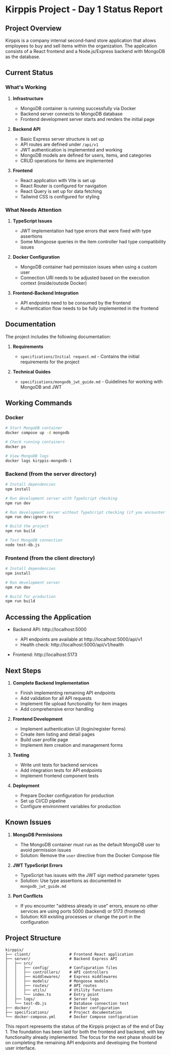# Kirppis Project - Day 1 Status Report

## Project Overview

Kirppis is a company internal second-hand store application that allows employees to buy and sell items within the organization. The application consists of a React frontend and a Node.js/Express backend with MongoDB as the database.

## Current Status

### What's Working

1. **Infrastructure**
   - MongoDB container is running successfully via Docker
   - Backend server connects to MongoDB database
   - Frontend development server starts and renders the initial page

2. **Backend API**
   - Basic Express server structure is set up
   - API routes are defined under `/api/v1`
   - JWT authentication is implemented and working
   - MongoDB models are defined for users, items, and categories
   - CRUD operations for items are implemented

3. **Frontend**
   - React application with Vite is set up
   - React Router is configured for navigation
   - React Query is set up for data fetching
   - Tailwind CSS is configured for styling

### What Needs Attention

1. **TypeScript Issues**
   - JWT implementation had type errors that were fixed with type assertions
   - Some Mongoose queries in the item controller had type compatibility issues

2. **Docker Configuration**
   - MongoDB container had permission issues when using a custom user
   - Connection URI needs to be adjusted based on the execution context (inside/outside Docker)

3. **Frontend-Backend Integration**
   - API endpoints need to be consumed by the frontend
   - Authentication flow needs to be fully implemented in the frontend

## Documentation

The project includes the following documentation:

1. **Requirements**
   - `specifications/Initial request.md` - Contains the initial requirements for the project

2. **Technical Guides**
   - `specifications/mongodb_jwt_guide.md` - Guidelines for working with MongoDB and JWT

## Working Commands

### Docker

```bash
# Start MongoDB container
docker compose up -d mongodb

# Check running containers
docker ps

# View MongoDB logs
docker logs kirppis-mongodb-1
```

### Backend (from the server directory)

```bash
# Install dependencies
npm install

# Run development server with TypeScript checking
npm run dev

# Run development server without TypeScript checking (if you encounter TS errors)
npm run dev:ignore-ts

# Build the project
npm run build

# Test MongoDB connection
node test-db.js
```

### Frontend (from the client directory)

```bash
# Install dependencies
npm install

# Run development server
npm run dev

# Build for production
npm run build
```

## Accessing the Application

- Backend API: http://localhost:5000
  - API endpoints are available at http://localhost:5000/api/v1
  - Health check: http://localhost:5000/api/v1/health

- Frontend: http://localhost:5173

## Next Steps

1. **Complete Backend Implementation**
   - Finish implementing remaining API endpoints
   - Add validation for all API requests
   - Implement file upload functionality for item images
   - Add comprehensive error handling

2. **Frontend Development**
   - Implement authentication UI (login/register forms)
   - Create item listing and detail pages
   - Build user profile page
   - Implement item creation and management forms

3. **Testing**
   - Write unit tests for backend services
   - Add integration tests for API endpoints
   - Implement frontend component tests

4. **Deployment**
   - Prepare Docker configuration for production
   - Set up CI/CD pipeline
   - Configure environment variables for production

## Known Issues

1. **MongoDB Permissions**
   - The MongoDB container must run as the default MongoDB user to avoid permission issues
   - Solution: Remove the `user` directive from the Docker Compose file

2. **JWT TypeScript Errors**
   - TypeScript has issues with the JWT sign method parameter types
   - Solution: Use type assertions as documented in `mongodb_jwt_guide.md`

3. **Port Conflicts**
   - If you encounter "address already in use" errors, ensure no other services are using ports 5000 (backend) or 5173 (frontend)
   - Solution: Kill existing processes or change the port in the configuration

## Project Structure

```
kirppis/
├── client/                 # Frontend React application
├── server/                 # Backend Express API
│   ├── src/
│   │   ├── config/         # Configuration files
│   │   ├── controllers/    # API controllers
│   │   ├── middlewares/    # Express middlewares
│   │   ├── models/         # Mongoose models
│   │   ├── routes/         # API routes
│   │   ├── utils/          # Utility functions
│   │   └── index.ts        # Entry point
│   ├── logs/               # Server logs
│   └── test-db.js          # Database connection test
├── docker/                 # Docker configuration
├── specifications/         # Project documentation
└── docker-compose.yml      # Docker Compose configuration
```

This report represents the status of the Kirppis project as of the end of Day 1. The foundation has been laid for both the frontend and backend, with key functionality already implemented. The focus for the next phase should be on completing the remaining API endpoints and developing the frontend user interface. 